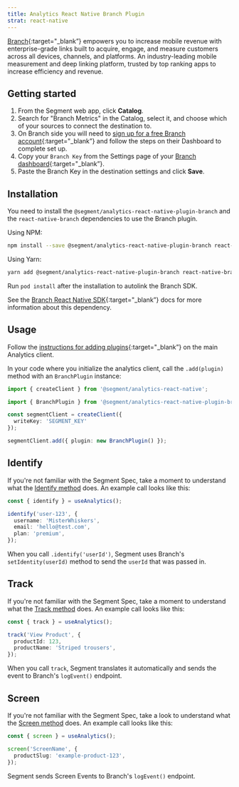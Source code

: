 ```yaml
---
title: Analytics React Native Branch Plugin
strat: react-native
---
```


[Branch](https://branch.io/?utm_source=segmentio&utm_medium=docs&utm_campaign=partners){:target="_blank”} empowers you to increase mobile revenue with enterprise-grade links built to acquire, engage, and measure customers across all devices, channels, and platforms. An industry-leading mobile measurement and deep linking platform, trusted by top ranking apps to increase efficiency and revenue.

## Getting started

  1. From the Segment web app, click **Catalog**.
  2. Search for "Branch Metrics" in the Catalog, select it, and choose which of your sources to connect the destination to.
  3. On Branch side you will need to [sign up for a free Branch account](http://branch.io/signup?bmp=segment){:target="_blank”} and follow the steps on their Dashboard to complete set up.
  4. Copy your `Branch Key` from the Settings page of your [Branch dashboard](https://dashboard.branch.io/#/settings){:target="_blank”}.
  5. Paste the Branch Key in the destination settings and click **Save**.


## Installation

You need to install the `@segment/analytics-react-native-plugin-branch` and the `react-native-branch` dependencies to use the Branch plugin.

Using NPM:
```bash
npm install --save @segment/analytics-react-native-plugin-branch react-native-branch
```

Using Yarn:
```bash
yarn add @segment/analytics-react-native-plugin-branch react-native-branch
```

Run `pod install` after the installation to autolink the Branch SDK.

See the [Branch React Native SDK](https://github.com/BranchMetrics/react-native-branch-deep-linking-attribution){:target="_blank”} docs for more information about this dependency.
## Usage

Follow the [instructions for adding plugins](https://github.com/segmentio/analytics-react-native#adding-plugins){:target="_blank”} on the main Analytics client.

In your code where you initialize the analytics client, call the `.add(plugin)` method with an `BranchPlugin` instance:

```ts
import { createClient } from '@segment/analytics-react-native';

import { BranchPlugin } from '@segment/analytics-react-native-plugin-branch';

const segmentClient = createClient({
  writeKey: 'SEGMENT_KEY'
});

segmentClient.add({ plugin: new BranchPlugin() });
```

## Identify

If you're not familiar with the Segment Spec, take a moment to understand what the [Identify method](/docs/connections/spec/identify/) does. An example call looks like this:

```ts
const { identify } = useAnalytics();

identify('user-123', {
  username: 'MisterWhiskers',
  email: 'hello@test.com',
  plan: 'premium',
});
```

When you call `.identify('userId')`, Segment uses Branch's `setIdentity(userId)` method to send the `userId` that was passed in.

## Track

If you're not familiar with the Segment Spec, take a moment to understand what the [Track method](/docs/connections/spec/track/) does. An example call looks like this:

```ts
const { track } = useAnalytics();

track('View Product', {
  productId: 123,
  productName: 'Striped trousers',
});
```

When you call `track`, Segment translates it automatically and sends the event to Branch's `logEvent()` endpoint. 

## Screen
If you're not familiar with the Segment Spec, take a look to understand what the [Screen method](/docs/connections/spec/screen/) does. An example call looks like this:

```ts
const { screen } = useAnalytics();

screen('ScreenName', {
  productSlug: 'example-product-123',
});
```
Segment sends Screen Events to Branch's `logEvent()` endpoint. 
